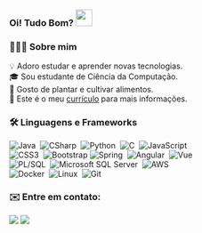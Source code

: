 ### Oi! Tudo Bom?  <img src="https://raw.githubusercontent.com/MartinHeinz/MartinHeinz/master/wave.gif" width="30px">

### 👨🏻‍💻 Sobre mim

:bulb: Adoro estudar e aprender novas tecnologias.  
:mortar_board: Sou estudante de Ciência da Computação.  
:seedling: Gosto de plantar e cultivar alimentos.  
:page_facing_up: Este é o meu [currículo](https://drive.google.com/file/d/1pkMsVNMzDPZ0zSUHik2furcLFWAImvHB/view?usp=sharing) para mais informações.

### 🛠 Linguagens e Frameworks
![Java](https://img.shields.io/badge/-Java-333333?style=flat&logo=Java&logoColor=FFA518)&nbsp;
![CSharp](https://img.shields.io/badge/-CSharp-333333?style=flat&logo=csharp)&nbsp;
![Python](https://img.shields.io/badge/-Python-333333?style=flat&logo=python)&nbsp;
![C](https://img.shields.io/badge/-C-333333?style=flat&logo=c)&nbsp;
![JavaScript](https://img.shields.io/badge/-JavaScript-333333?style=flat&logo=javascript)&nbsp;\
![CSS3](https://img.shields.io/badge/-CSS3-333333?style=flat&logo=css3)&nbsp;
![Bootstrap](https://img.shields.io/badge/-Bootstrap-333333?style=flat&logo=bootstrap&logoColor=563D7C)
![Spring](https://img.shields.io/badge/-Spring-333333?style=flat&logo=spring)&nbsp;
![Angular](https://img.shields.io/badge/-Angular-333333?style=flat&logo=angular)&nbsp;
![Vue](https://img.shields.io/badge/-Vue,js-333333?style=flat&logo=vuejs)&nbsp;\
![PL/SQL](https://img.shields.io/badge/-PL/SQL-333333?style=flat&logo=oracle)&nbsp;
![Microsoft SQL Server](https://img.shields.io/badge/-SQLServer-333333?style=flat&logo=microsoftsqlserver)&nbsp;
![AWS](https://img.shields.io/badge/-AWS-333333?style=flat&logo=aws)&nbsp;\
![Docker](https://img.shields.io/badge/-Docker-333333?style=flat&logo=docker)&nbsp;
![Linux](https://img.shields.io/badge/-Linux-333333?style=flat&logo=linux)&nbsp;
![Git](https://img.shields.io/badge/-Git-333333?style=flat&logo=git)&nbsp;

### ✉️ Entre em contato:
<a href="https://linkedin.com/in/everton42"><img src="https://img.shields.io/badge/everton42-0077B5?style=flat-square&logo=Linkedin&logoColor=white"/></a>
<a href="mailto:evertonferreira4596@gmail.com"><img src="https://img.shields.io/badge/-evertonferreira4596@gmail.com-D14836?style=flat-square&logo=Gmail&logoColor=white"/></a>


